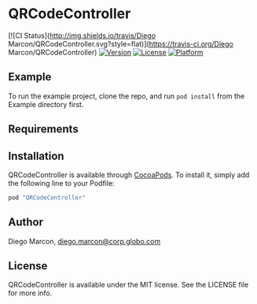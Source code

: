 # QRCodeController

[![CI Status](http://img.shields.io/travis/Diego Marcon/QRCodeController.svg?style=flat)](https://travis-ci.org/Diego Marcon/QRCodeController)
[![Version](https://img.shields.io/cocoapods/v/QRCodeController.svg?style=flat)](http://cocoapods.org/pods/QRCodeController)
[![License](https://img.shields.io/cocoapods/l/QRCodeController.svg?style=flat)](http://cocoapods.org/pods/QRCodeController)
[![Platform](https://img.shields.io/cocoapods/p/QRCodeController.svg?style=flat)](http://cocoapods.org/pods/QRCodeController)

## Example

To run the example project, clone the repo, and run `pod install` from the Example directory first.

## Requirements

## Installation

QRCodeController is available through [CocoaPods](http://cocoapods.org). To install
it, simply add the following line to your Podfile:

```ruby
pod "QRCodeController"
```

## Author

Diego Marcon, diego.marcon@corp.globo.com

## License

QRCodeController is available under the MIT license. See the LICENSE file for more info.

